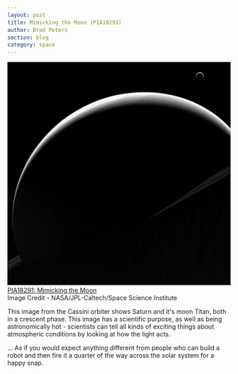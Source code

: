 ```yaml
---
layout: post
title: Mimicking the Moon (PIA18291)
author: Brad Peters
section: blog
category: space
---
```


<div class="blog-image-centre">
  <img src="/blog/assets/2014-11/PIA18291_modest.jpg" alt="Image PIA18291" /> 
  <a href="http://photojournal.jpl.nasa.gov/catalog/PIA18291" target="_blank">PIA18291: Mimicking the Moon</a> <br />Image Credit - NASA/JPL-Caltech/Space Science Institute</p>
</div>

This image from the Cassini orbiter shows Saturn and it's moon Titan, both in a crescent phase. This image has a scientific purpose, as well as being astronomically hot - scientists can tell all kinds of exciting things about atmospheric conditions by looking at how the light acts.

... As if you would expect anything different from people who can build a robot and then fire it a quarter of the way across the solar system for a happy snap.